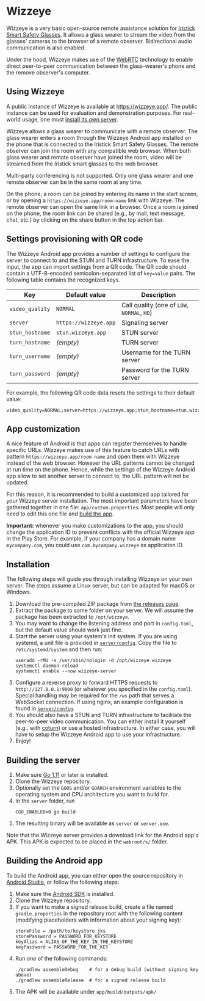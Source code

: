 Wizzeye
========

Wizzeye is a very basic open-source remote assistance solution for
[Iristick Smart Safety Glasses](https://iristick.com).  It allows a glass
wearer to stream the video from the glasses' cameras to the browser of a remote
observer.  Bidirectional audio communication is also enabled.

Under the hood, Wizzeye makes use of the [WebRTC](https://webrtc.org/)
technology to enable direct peer-to-peer communication between the
glass-wearer's phone and the remove observer's computer.


Using Wizzeye
--------------

A public instance of Wizzeye is available at <https://wizzeye.app/>.
The public instance can be used for evaluation and demonstration purposes.
For real-world usage, one must [install its own server](#installation).

Wizzeye allows a glass wearer to communicate with a remote observer.  The glass
wearer enters a room through the Wizzeye Android app installed on the phone
that is connected to the Iristick Smart Safety Glasses.  The remote observer
can join the room with any compatible web browser.  When both glass wearer and
remote observer have joined the room, video will be streamed from the Iristick
smart glasses to the web browser.

Multi-party conferencing is not supported.  Only one glass wearer and one
remote observer can be in the same room at any time.

On the phone, a room can be joined by entering its name in the start screen, or
by opening a `https://wizzeye.app/room-name` link with Wizzeye.  The remote
observer can open the same link in a browser.  Once a room is joined on the
phone, the room link can be shared (e.g., by mail, text message, chat, etc.) by
clicking on the share button in the top action bar.


Settings provisioning with QR code
-----------------------------------

The Wizzeye Android app provides a number of settings to configure the server
to connect to and the STUN and TURN infrastructure.  To ease the input, the app
can import settings from a QR code.  The QR code should contain a UTF-8-encoded
semicolon-separated list of `key=value` pairs.  The following table contains
the recognized keys.

Key             | Default value         | Description
----------------|-----------------------|--------------------------------------
`video_quality` | `NORMAL`              | Call quality (one of `LOW`, `NORMAL`, `HD`)
`server`        | `https://wizzeye.app` | Signaling server
`stun_hostname` | `stun.wizzeye.app`    | STUN server
`turn_hostname` | *(empty)*             | TURN server
`turn_username` | *(empty)*             | Username for the TURN server
`turn_password` | *(empty)*             | Password for the TURN server

For example, the following QR code data resets the settings to their default value:

```
video_quality=NORMAL;server=https://wizzeye.app;stun_hostname=stun.wizzeye.app;turn_hostname=;turn_username=;turn_password=
```


App customization
------------------

A nice feature of Android is that apps can register themselves to handle
specific URLs.  Wizzeye makes use of this feature to catch URLs with pattern
`https://wizzeye.app/room-name` and open them with Wizzeye instead of the web
browser.  However the URL patterns cannot be changed at run time on the phone.
Hence, while the settings of the Wizzeye Android app allow to set another
server to connect to, the URL pattern will not be updated.

For this reason, it is recommended to build a customized app tailored for your
Wizzeye server installation.  The most important parameters have been gathered
together in one file: `app/custom.properties`.  Most people will only need to
edit this one file and [build the app](#building-the-android-app).

**Important:** whenever you make customizations to the app, you should change
the application ID to prevent conflicts with the official Wizzeye app in the
Play Store.  For example, if your company has a domain name `mycompany.com`,
you could use `com.mycompany.wizzeye` as application ID.


Installation
-------------

The following steps will guide you through installing Wizzeye on your own
server.  The steps assume a Linux server, but can be adapted for macOS or
Windows.

1. Download the pre-compiled ZIP package from [the releases page][latest].
2. Extract the package to some folder on your server.
   We will assume the package has been extracted to `/opt/wizzeye`.
3. You may want to change the listening address and port in `config.toml`, but
   the default value should work just fine.
4. Start the server using your system's init system.  If you are using systemd,
   a unit file is provided in
   [`server/config`](server/config/wizzeye-server.service).  Copy the file to
   `/etc/systemd/system` and then run:
   ``` shell
   useradd -rMU -s /usr/sbin/nologin -d /opt/wizzeye wizzeye
   systemctl daemon-reload
   systemctl enable --now wizzeye-server
   ```
5. Configure a reverse proxy to forward HTTPS requests to
   `http://127.0.0.1:9000` (or whatever you specified in the `config.toml`).
   Special handling may be required for the `/ws` path that serves a WebSocket
   connection.  If using nginx, an example configuration is found in
   [`server/config`](server/config/nginx.conf).
6. You should also have a STUN and TURN infrastructure to facilitate the
   peer-to-peer video communication.  You can either install it yourself (e.g.,
   with [coturn][]) or use a hosted infrastructure.  In either case, you will
   have to setup the Wizzeye Android app to use your infrastructure.
7. Enjoy!

[latest]: https://github.com/wizzeye/wizzeye/releases/latest
[coturn]: https://github.com/coturn/coturn


Building the server
--------------------

1. Make sure [Go 1.11][go] or later is installed.
2. Clone the Wizzeye repository.
3. Optionally set the `GOOS` and/or `GOARCH` environment variables to the
   operating system and CPU architecture you want to build for.
4. In the `server` folder, run
   ``` shell
   CGO_ENABLED=0 go build
   ```
5. The resulting binary will be available as `server` or `server.exe`.

Note that the Wizzeye server provides a download link for the Android app's
APK.  This APK is expected to be placed in the `webroot/s/` folder.

[go]: https://golang.org/dl/


Building the Android app
-------------------------

To build the Android app, you can either open the source repository in
[Android Studio][], or follow the following steps:

1. Make sure the [Android SDK][] is installed.
2. Clone the Wizzeye repository.
3. If you want to make a signed release build, create a file named
   `gradle.properties` in the repository root with the following content
   (modifying placeholders with information about your signing key):
   ```
   storeFile = /path/to/keystore.jks
   storePassword = PASSWORD_FOR_KEYSTORE
   keyAlias = ALIAS_OF_THE_KEY_IN_THE_KEYSTORE
   keyPassword = PASSWORD_FOR_THE_KEY
   ```
4. Run *one* of the following commands:
   ``` shell
   ./gradlew assembleDebug    # for a debug build (without signing key above)
   ./gradlew assembleRelease  # for a signed release build
   ```
5. The APK will be available under `app/build/outputs/apk/`

[Android Studio]: https://developer.android.com/studio/
[Android SDK]: https://developer.android.com/studio/#command-tools
